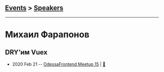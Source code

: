 ## [Events](../README.md) > [Speakers](../speakers.md)
---

# Михаил Фарапонов

## DRY’им Vuex
- 2020 Feb 21 -- [OdessaFrontend Meetup 15](https://youtu.be/Q_olFkYVakg)  | [:notebook:](https://www.slideshare.net/odessafrontend/dry-vuex-odessafrontend-meetup-15)  
